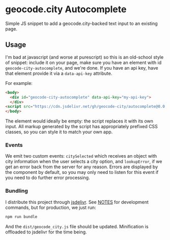 # geocode.city Autocomplete

Simple JS snippet to add a geocode.city-backed text input to an existing page.

## Usage

I'm bad at javascript (and worse at purescript) so this is an old-school
style of snippet: include it on your page, make sure you have an element
with id `geocode-city-autocomplete`, and we're done. If you have an api key,
have that element provide it via a `data-api-key` attribute.

For example:

```html
<body>
  <div id="geocode-city-autocomplete" data-api-key="my-api-key">
  </div>
<script src="https://cdn.jsdelivr.net/gh/geocode-city/autocomplete@0.0.1.0/dist/geocode_city.min.js"></script>
</body>
```

The element would ideally be empty: the script replaces it with its
own input. All markup generated by the script has appropriately prefixed
CSS classes, so you can style it to match your own app. 

### Events

We emit two custom events: `citySelected` which receives an object with city
information when the user selects a city option, and `lookupError`, if we
get an error back from the server for any reason. Errors are displayed
by the component by default, so you may only need to listen for this event
if you need to do further error processing.

### Bundling

I distribute this project through [jsdelivr](https://www.jsdelivr.com/). See
[NOTES](./NOTES.md) for development commands, but for production, we just run:

```sh
npm run bundle
```

And the `dist/geocode_city.js` file should be updated. Minification is offloaded
to jsdelivr for the time being.
